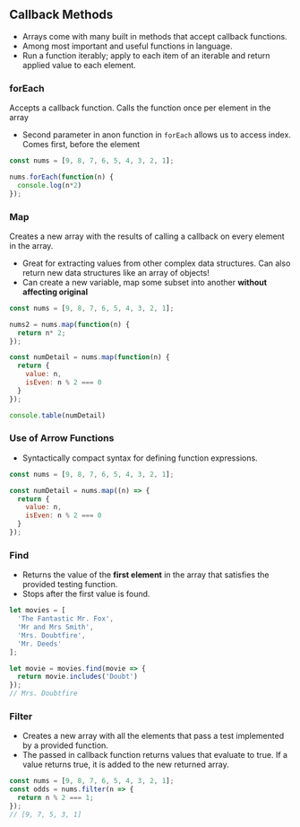 ## Callback Methods
* Arrays come with many built in methods that accept callback functions.
* Among most important and useful functions in language.
* Run a function iterably; apply to each item of an iterable and return applied value to each element.

### forEach
Accepts a callback function. Calls the function once per element in the array

* Second parameter in anon function in  `forEach` allows us to access index. Comes first, before the element

```javascript
const nums = [9, 8, 7, 6, 5, 4, 3, 2, 1];

nums.forEach(function(n) {
  console.log(n*2)
});
```

### Map
Creates a new array with the results of calling a callback on every element in the array.
* Great for extracting values from other complex data structures. Can also return new data structures like an array of objects!
* Can create a new variable, map some subset into another **without affecting original**

```javascript
const nums = [9, 8, 7, 6, 5, 4, 3, 2, 1];

nums2 = nums.map(function(n) {
  return n* 2;
});

const numDetail = nums.map(function(n) {
  return {
    value: n,
    isEven: n % 2 === 0
  }
});

console.table(numDetail)
```

### Use of Arrow Functions
* Syntactically compact syntax for defining function expressions.
```javascript
const nums = [9, 8, 7, 6, 5, 4, 3, 2, 1];

const numDetail = nums.map((n) => {
  return {
    value: n,
    isEven: n % 2 === 0
  }
});
```

### Find
* Returns the value of the **first element** in the array that satisfies the provided testing function.
* Stops after the first value is found.
```javascript
let movies = [
  'The Fantastic Mr. Fox',
  'Mr and Mrs Smith',
  'Mrs. Doubtfire',
  'Mr. Deeds'
];

let movie = movies.find(movie => {
  return movie.includes('Doubt')
}); 
// Mrs. Doubtfire
```

### Filter
* Creates a new array with all the elements that pass a test implemented by a provided function.
* The passed in callback function returns values that evaluate to true. If a value returns true, it is added to the new returned array.
```javascript
const nums = [9, 8, 7, 6, 5, 4, 3, 2, 1];
const odds = nums.filter(n => {
  return n % 2 === 1;
});
// [9, 7, 5, 3, 1]
```

```javascript
```